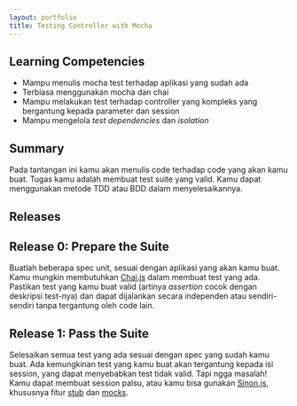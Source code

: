 ```yaml
---
layout: portfolio
title: Testing Controller with Mocha
---
```


## Learning Competencies

* Mampu menulis mocha test terhadap aplikasi yang sudah ada
* Terbiasa menggunakan mocha dan chai
* Mampu melakukan test terhadap controller yang kompleks yang bergantung kepada parameter dan session
* Mampu mengelola *test dependencies* dan *isolation*

## Summary

Pada tantangan ini kamu akan menulis code terhadap code yang akan kamu buat. Tugas kamu adalah membuat test suite yang valid. Kamu dapat menggunakan metode TDD atau BDD dalam menyelesaikannya.

## Releases

## Release 0: Prepare the Suite

Buatlah beberapa spec unit, sesuai dengan aplikasi yang akan kamu buat. Kamu mungkin membutuhkan [Chai.js](http://chaijs.com) dalam membuat test yang ada. Pastikan test yang kamu buat valid (artinya *assertion* cocok dengan deskripsi test-nya) dan dapat dijalankan secara independen atau sendiri-sendiri tanpa tergantung oleh code lain.

## Release 1: Pass the Suite

Selesaikan semua test yang ada sesuai dengan spec yang sudah kamu buat. Ada kemungkinan test yang kamu buat akan tergantung kepada isi session, yang dapat menyebabkan test tidak valid. Tapi ngga masalah! Kamu dapat membuat session palsu, atau kamu bisa gunakan [Sinon.js](http://sinonjs.org), khususnya fitur [stub](http://sinonjs.org/docs/#stubs) dan [mocks](http://sinonjs.org/docs/#mocks).
